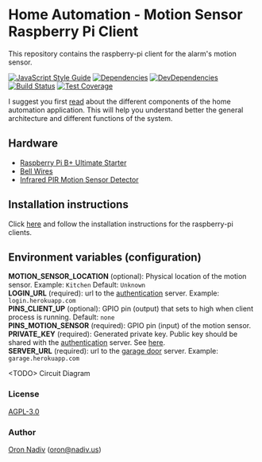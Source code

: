 # Home Automation - Motion Sensor Raspberry Pi Client
This repository contains the raspberry-pi client for the alarm's motion sensor.

[![JavaScript Style Guide][standard-image]][standard-url]
[![Dependencies][dependencies-image]][dependencies-url]
[![DevDependencies][dependencies-dev-image]][dependencies-dev-url]
[![Build Status][travis-image]][travis-url]
[![Test Coverage][coveralls-image]][coveralls-url]

I suggest you first [read][overview-url] about the different components of the home automation application.
This will help you understand better the general architecture and different functions of the system.

## Hardware
* [Raspberry Pi B+ Ultimate Starter](http://www.amazon.com/gp/product/B00LAAZKXQ)
* [Bell Wires](http://www.amazon.com/Woods-5407-Solid-Twisted-500-Foot/dp/B001735UPY)
* [Infrared PIR Motion Sensor Detector](http://www.amazon.com/gp/product/B00FDPO9B8)

## Installation instructions
Click [here][client-installation-instruction-url] and follow the installation instructions for the raspberry-pi clients.

## Environment variables (configuration)
__MOTION\_SENSOR\_LOCATION__ (optional): Physical location of the motion sensor. Example: `Kitchen` Default: `Unknown`  
__LOGIN\_URL__ (required): url to the [authentication][auth-url] server.  Example: `login.herokuapp.com`  
__PINS\_CLIENT\_UP__ (optional): GPIO pin (output) that sets to high when client process is running. Default: `none`  
__PINS\_MOTION\_SENSOR__ (required): GPIO pin (input) of the motion sensor.  
__PRIVATE\_KEY__ (required): Generated private key.  Public key should be shared with the [authentication][auth-url] server. See [here][private-public-keys-url].  
__SERVER\_URL__ (required): url to the [garage door][garage-url] server. Example: `garage.herokuapp.com`  

\<TODO\> Circuit Diagram

### License
[AGPL-3.0](https://spdx.org/licenses/AGPL-3.0.html)

### Author
[Oron Nadiv](https://github.com/OronNadiv) ([oron@nadiv.us](mailto:oron@nadiv.us))

[dependencies-image]: https://david-dm.org/OronNadiv/motion-sensor-raspberry-client/status.svg
[dependencies-url]: https://david-dm.org/OronNadiv/motion-sensor-raspberry-client
[dependencies-dev-image]: https://david-dm.org/OronNadiv/motion-sensor-raspberry-client/dev-status.svg
[dependencies-dev-url]: https://david-dm.org/OronNadiv/motion-sensor-raspberry-client?type=dev
[travis-image]: http://img.shields.io/travis/OronNadiv/motion-sensor-raspberry-client.svg?style=flat-square
[travis-url]: https://travis-ci.org/OronNadiv/motion-sensor-raspberry-client
[coveralls-image]: http://img.shields.io/coveralls/OronNadiv/motion-sensor-raspberry-client.svg?style=flat-square
[coveralls-url]: https://coveralls.io/r/OronNadiv/motion-sensor-raspberry-client
[standard-image]: https://img.shields.io/badge/code%20style-standard-brightgreen.svg
[standard-url]: http://standardjs.com

[overview-url]: https://oronnadiv.github.io/home-automation
[client-installation-instruction-url]: https://oronnadiv.github.io/home-automation/#installation-instructions-for-the-raspberry-pi-clients
[server-installation-instruction-url]: https://oronnadiv.github.io/home-automation/#installation-instructions-for-the-server-micro-services
[private-public-keys-url]: https://oronnadiv.github.io/home-automation/#generating-private-and-public-keys

[alarm-url]: https://github.com/OronNadiv/alarm-system-api
[auth-url]: https://github.com/OronNadiv/authentication-api
[camera-url]: https://github.com/OronNadiv/camera-api
[garage-url]: https://github.com/OronNadiv/garage-door-api
[notifications-url]: https://github.com/OronNadiv/notifications-api
[push-url]: https://github.com/OronNadiv/push-api
[storage-url]: https://github.com/OronNadiv/storage-api
[ui-url]: https://github.com/OronNadiv/home-automation-ui
